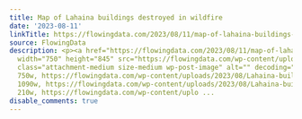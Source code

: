 ```yaml
---
title: Map of Lahaina buildings destroyed in wildfire
date: '2023-08-11'
linkTitle: https://flowingdata.com/2023/08/11/map-of-lahaina-buildings-destroyed-in-wildfire/
source: FlowingData
description: <p><a href="https://flowingdata.com/2023/08/11/map-of-lahaina-buildings-destroyed-in-wildfire/"><img
  width="750" height="845" src="https://flowingdata.com/wp-content/uploads/2023/08/Lahaina-buildings-750x845.png"
  class="attachment-medium size-medium wp-post-image" alt="" decoding="async" srcset="https://flowingdata.com/wp-content/uploads/2023/08/Lahaina-buildings-750x845.png
  750w, https://flowingdata.com/wp-content/uploads/2023/08/Lahaina-buildings-1090x1227.png
  1090w, https://flowingdata.com/wp-content/uploads/2023/08/Lahaina-buildings-210x236.png
  210w, https://flowingdata.com/wp-content/uplo ...
disable_comments: true
---
```

<p><a href="https://flowingdata.com/2023/08/11/map-of-lahaina-buildings-destroyed-in-wildfire/"><img width="750" height="845" src="https://flowingdata.com/wp-content/uploads/2023/08/Lahaina-buildings-750x845.png" class="attachment-medium size-medium wp-post-image" alt="" decoding="async" srcset="https://flowingdata.com/wp-content/uploads/2023/08/Lahaina-buildings-750x845.png 750w, https://flowingdata.com/wp-content/uploads/2023/08/Lahaina-buildings-1090x1227.png 1090w, https://flowingdata.com/wp-content/uploads/2023/08/Lahaina-buildings-210x236.png 210w, https://flowingdata.com/wp-content/uplo ...